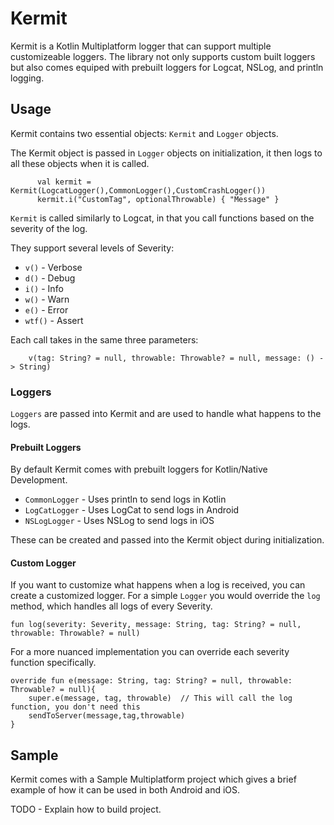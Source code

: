 # Kermit

Kermit is a Kotlin Multiplatform logger that can support multiple customizeable loggers. The library not only supports custom built loggers but also comes equiped with prebuilt loggers for Logcat, NSLog, and println logging.

## Usage

Kermit contains two essential objects: `Kermit` and `Logger` objects. 

The Kermit object is passed in `Logger` objects on initialization, it then logs to all these objects when it is called. 

```
      val kermit = Kermit(LogcatLogger(),CommonLogger(),CustomCrashLogger())
      kermit.i("CustomTag", optionalThrowable) { "Message" }
```

`Kermit` is called similarly to Logcat, in that you call functions based on the severity of the log.

They support several levels of Severity:
* `v()` - Verbose
* `d()` - Debug
* `i()` - Info
* `w()` - Warn
* `e()` - Error
* `wtf()` - Assert

Each call takes in the same three parameters:

```
    v(tag: String? = null, throwable: Throwable? = null, message: () -> String)
```

### Loggers

`Loggers` are passed into Kermit and are used to handle what happens to the logs. 

#### Prebuilt Loggers

By default Kermit comes with prebuilt loggers for Kotlin/Native Development.

* `CommonLogger` - Uses println to send logs in Kotlin
* `LogCatLogger` - Uses LogCat to send logs in Android
* `NSLogLogger`  - Uses NSLog to send logs in iOS

These can be created and passed into the Kermit object during initialization.

#### Custom Logger

If you want to customize what happens when a log is received, you can create a customized logger. For a simple `Logger` you would override the `log` method, which handles all logs of every Severity.

```
fun log(severity: Severity, message: String, tag: String? = null, throwable: Throwable? = null)
```

For a more nuanced implementation you can override each severity function specifically.

```
override fun e(message: String, tag: String? = null, throwable: Throwable? = null){
    super.e(message, tag, throwable)  // This will call the log function, you don't need this
    sendToServer(message,tag,throwable)
}

```

## Sample

Kermit comes with a Sample Multiplatform project which gives a brief example of how it can be used in both Android and iOS. 

TODO - Explain how to build project.

